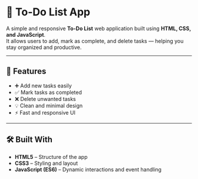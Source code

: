 # 📝 To-Do List App

A simple and responsive **To-Do List** web application built using **HTML, CSS, and JavaScript**.  
It allows users to add, mark as complete, and delete tasks — helping you stay organized and productive.

---

## 🚀 Features

- ➕ Add new tasks easily  
- ✅ Mark tasks as completed  
- ❌ Delete unwanted tasks  
- 💡 Clean and minimal design  
- ⚡ Fast and responsive UI  

---

## 🛠️ Built With

- **HTML5** – Structure of the app  
- **CSS3** – Styling and layout  
- **JavaScript (ES6)** – Dynamic interactions and event handling 
